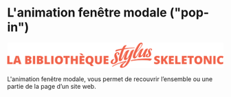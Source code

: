 # L'animation fenêtre modale ("pop-in")

![Bannière représentant la bibliothèque Stylus Skeletonic](../assets/skeletonic-stylus-titre.svg)

L'animation fenêtre modale, vous permet de recouvrir l’ensemble ou une partie de la page d’un site web.
